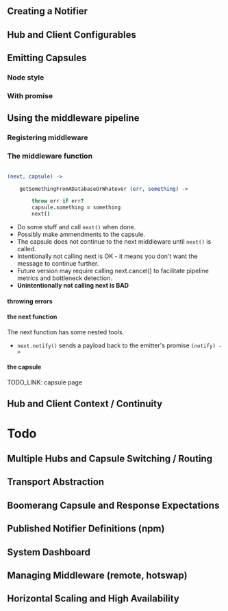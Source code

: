 Creating a Notifier
-------------------


Hub and Client Configurables
----------------------------


Emitting Capsules
-----------------

### Node style


### With promise




Using the middleware pipeline
-----------------------------

### Registering middleware


### The middleware function

```coffee

(next, capsule) -> 

    getSomethingFromADatabaseOrWhatever (err, something) -> 

        throw err if err?
        capsule.something = something
        next()

```

* Do some stuff and call `next()` when done.
* Possibly make ammendments to the capsule.
* The capsule does not continue to the next middleware until `next()` is called.
* Intentionally not calling next is OK - it means you don't want the message to continue further.
* Future version may require calling next.cancel() to facilitate pipeline metrics and bottleneck detection.
* **Unintentionally not calling next is BAD**

#### throwing errors

#### the next function

The next function has some nested tools.

* `next.notify()` sends a payload back to the emitter's promise `(notify) ->`

#### the capsule

TODO_LINK: capsule page



Hub and Client Context / Continuity
-----------------------------------



Todo
====

Multiple Hubs and Capsule Switching / Routing
---------------------------------------------


Transport Abstraction
---------------------


Boomerang Capsule and Response Expectations
-------------------------------------------


Published Notifier Definitions (npm)
------------------------------------


System Dashboard
----------------


Managing Middleware (remote, hotswap)
-------------------------------------


Horizontal Scaling and High Availability
----------------------------------------

```











































































































```